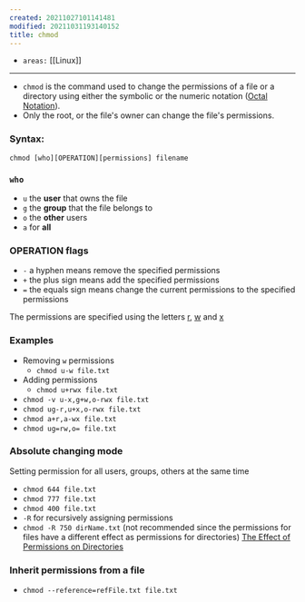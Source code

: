 ```yaml
---
created: 20211027101141481
modified: 20211031193140152
title: chmod
---
```


- `areas:` [[Linux]]

---

- `chmod` is the command used to change the permissions of a file or a directory using either the symbolic or the numeric notation ([Octal Notation](#Octal%20Notation)).
- Only the root, or the file's owner can change the file's permissions.

### Syntax:

`chmod [who][OPERATION][permissions] filename`

### `who`

- `u` the **user** that owns the file
- `g` the **group** that the file belongs to
- `o` the **other** users
- `a` for **all**

### OPERATION flags

- `-` a hyphen means remove the specified permissions
- `+` the plus sign means add the specified permissions
- `=` the equals sign means change the current permissions to the specified permissions

The permissions are specified using the letters [r](#r), [w](#w) and [x](#x)

### Examples

- Removing `w` permissions
  - `chmod u-w file.txt`
- Adding permissions
  - `chmod u+rwx file.txt`
- `chmod -v u-x,g+w,o-rwx file.txt`
- `chmod ug-r,u+x,o-rwx file.txt`
- `chmod a+r,a-wx file.txt`
- `chmod ug=rw,o= file.txt`

### Absolute changing mode

Setting permission for all users, groups, others at the same time

- `chmod 644 file.txt`
- `chmod 777 file.txt`
- `chmod 400 file.txt`
- `-R` for recursively assigning permissions
- `chmod -R 750 dirName.txt` (not recommended since the permissions for files have a different effect as permissions for directories) [The Effect of Permissions on Directories](#The%20Effect%20of%20Permissions%20on%20Directories)

### Inherit permissions from a file

- `chmod --reference=refFile.txt file.txt`
